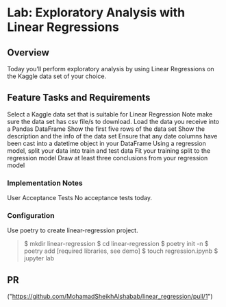 # Lab: Exploratory Analysis with Linear Regressions
## Overview
Today you’ll perform exploratory analysis by using Linear Regressions on the Kaggle data set of your choice.

## Feature Tasks and Requirements
Select a Kaggle data set that is suitable for Linear Regression
Note make sure the data set has csv file/s to download.
Load the data you receive into a Pandas DataFrame
Show the first five rows of the data set
Show the description and the info of the data set
Ensure that any date columns have been cast into a datetime object in your DataFrame
Using a regression model, split your data into train and test data
Fit your training split to the regression model
Draw at least three conclusions from your regression model

### Implementation Notes
User Acceptance Tests
No acceptance tests today.

### Configuration
Use poetry to create linear-regression project.

> $ mkdir linear-regression
> $ cd linear-regression
> $ poetry init -n
> $ poetry add [required libraries, see demo]
> $ touch regression.ipynb
> $ jupyter lab


## PR

("https://github.com/MohamadSheikhAlshabab/linear_regression/pull/1")
